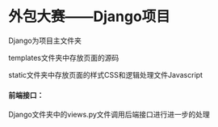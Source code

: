 # 外包大赛——Django项目

Django为项目主文件夹

templates文件夹中存放页面的源码

static文件夹中存放页面的样式CSS和逻辑处理文件Javascript



#### 前端接口：

Django文件夹中的views.py文件调用后端接口进行进一步的处理